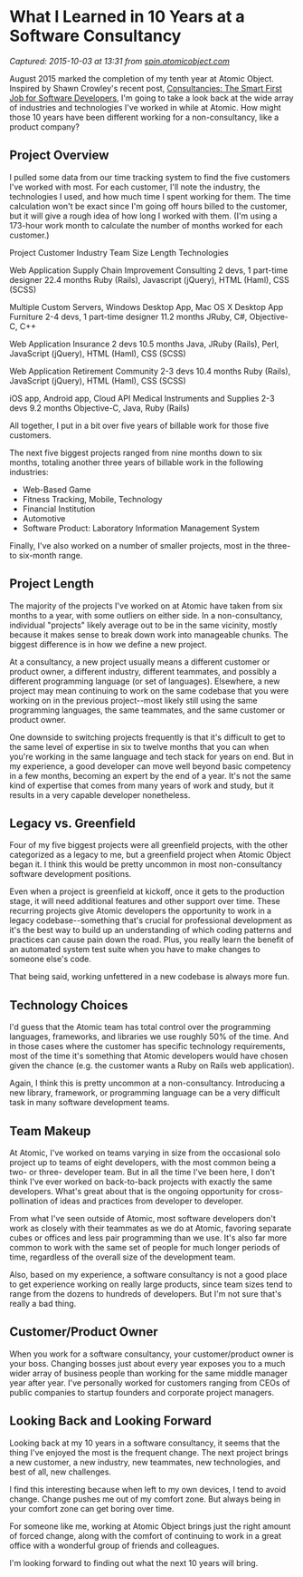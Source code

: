 # What I Learned in 10 Years at a Software Consultancy

_Captured: 2015-10-03 at 13:31 from [spin.atomicobject.com](http://spin.atomicobject.com/2015/10/02/software-consultancy/)_

August 2015 marked the completion of my tenth year at Atomic Object. Inspired by Shawn Crowley's recent post, [Consultancies: The Smart First Job for Software Developers](http://spin.atomicobject.com/2015/08/21/developer-first-job/), I'm going to take a look back at the wide array of industries and technologies I've worked in while at Atomic. How might those 10 years have been different working for a non-consultancy, like a product company?

## Project Overview

I pulled some data from our time tracking system to find the five customers I've worked with most. For each customer, I'll note the industry, the technologies I used, and how much time I spent working for them. The time calculation won't be exact since I'm going off hours billed to the customer, but it will give a rough idea of how long I worked with them. (I'm using a 173-hour work month to calculate the number of months worked for each customer.)

Project Customer Industry Team Size Length Technologies

Web Application
Supply Chain Improvement Consulting
2 devs, 1 part-time designer
22.4 months
Ruby (Rails), Javascript (jQuery), HTML (Haml), CSS (SCSS)

Multiple Custom Servers, Windows Desktop App, Mac OS X Desktop App
Furniture
2-4 devs, 1 part-time designer
11.2 months
JRuby, C#, Objective-C, C++

Web Application
Insurance
2 devs
10.5 months
Java, JRuby (Rails), Perl, JavaScript (jQuery), HTML (Haml), CSS (SCSS)

Web Application
Retirement Community
2-3 devs
10.4 months
Ruby (Rails), JavaScript (jQuery), HTML (Haml), CSS (SCSS)

iOS app, Android app, Cloud API
Medical Instruments and Supplies
2-3 devs
9.2 months
Objective-C, Java, Ruby (Rails)

All together, I put in a bit over five years of billable work for those five customers.

The next five biggest projects ranged from nine months down to six months, totaling another three years of billable work in the following industries:

  * Web-Based Game
  * Fitness Tracking, Mobile, Technology
  * Financial Institution
  * Automotive
  * Software Product: Laboratory Information Management System

Finally, I've also worked on a number of smaller projects, most in the three- to six-month range.

## Project Length

The majority of the projects I've worked on at Atomic have taken from six months to a year, with some outliers on either side. In a non-consultancy, individual "projects" likely average out to be in the same vicinity, mostly because it makes sense to break down work into manageable chunks. The biggest difference is in how we define a new project.

At a consultancy, a new project usually means a different customer or product owner, a different industry, different teammates, and possibly a different programming language (or set of languages). Elsewhere, a new project may mean continuing to work on the same codebase that you were working on in the previous project--most likely still using the same programming languages, the same teammates, and the same customer or product owner.

One downside to switching projects frequently is that it's difficult to get to the same level of expertise in six to twelve months that you can when you're working in the same language and tech stack for years on end. But in my experience, a good developer can move well beyond basic competency in a few months, becoming an expert by the end of a year. It's not the same kind of expertise that comes from many years of work and study, but it results in a very capable developer nonetheless.

## Legacy vs. Greenfield

Four of my five biggest projects were all greenfield projects, with the other categorized as a legacy to me, but a greenfield project when Atomic Object began it. I think this would be pretty uncommon in most non-consultancy software development positions.

Even when a project is greenfield at kickoff, once it gets to the production stage, it will need additional features and other support over time. These recurring projects give Atomic developers the opportunity to work in a legacy codebase--something that's crucial for professional development as it's the best way to build up an understanding of which coding patterns and practices can cause pain down the road. Plus, you really learn the benefit of an automated system test suite when you have to make changes to someone else's code.

That being said, working unfettered in a new codebase is always more fun.

## Technology Choices

I'd guess that the Atomic team has total control over the programming languages, frameworks, and libraries we use roughly 50% of the time. And in those cases where the customer has specific technology requirements, most of the time it's something that Atomic developers would have chosen given the chance (e.g. the customer wants a Ruby on Rails web application).

Again, I think this is pretty uncommon at a non-consultancy. Introducing a new library, framework, or programming language can be a very difficult task in many software development teams.

## Team Makeup

At Atomic, I've worked on teams varying in size from the occasional solo project up to teams of eight developers, with the most common being a two- or three- developer team. But in all the time I've been here, I don't think I've ever worked on back-to-back projects with exactly the same developers. What's great about that is the ongoing opportunity for cross-pollination of ideas and practices from developer to developer.

From what I've seen outside of Atomic, most software developers don't work as closely with their teammates as we do at Atomic, favoring separate cubes or offices and less pair programming than we use. It's also far more common to work with the same set of people for much longer periods of time, regardless of the overall size of the development team.

Also, based on my experience, a software consultancy is not a good place to get experience working on really large products, since team sizes tend to range from the dozens to hundreds of developers. But I'm not sure that's really a bad thing.

## Customer/Product Owner

When you work for a software consultancy, your customer/product owner is your boss. Changing bosses just about every year exposes you to a much wider array of business people than working for the same middle manager year after year. I've personally worked for customers ranging from CEOs of public companies to startup founders and corporate project managers.

## Looking Back and Looking Forward

Looking back at my 10 years in a software consultancy, it seems that the thing I've enjoyed the most is the frequent change. The next project brings a new customer, a new industry, new teammates, new technologies, and best of all, new challenges.

I find this interesting because when left to my own devices, I tend to avoid change. Change pushes me out of my comfort zone. But always being in your comfort zone can get boring over time.

For someone like me, working at Atomic Object brings just the right amount of forced change, along with the comfort of continuing to work in a great office with a wonderful group of friends and colleagues.

I'm looking forward to finding out what the next 10 years will bring.
